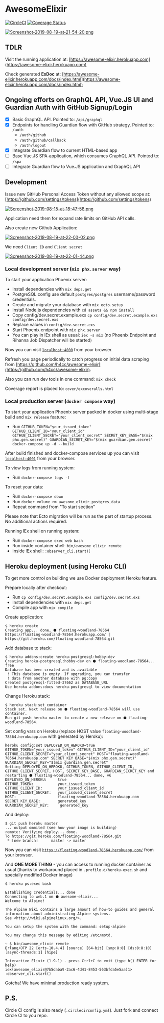 # AwesomeElixir

[![CircleCI](https://circleci.com/gh/unitymind/awesome-elixir-app.svg?style=svg)](https://circleci.com/gh/unitymind/awesome-elixir-app) [![Coverage Status](https://coveralls.io/repos/github/unitymind/awesome-elixir-app/badge.svg?branch=master)](https://coveralls.io/github/unitymind/awesome-elixir-app?branch=master)

[![Screenshot-2019-08-19-at-21-54-20.png](https://i.postimg.cc/hj5gMvCK/Screenshot-2019-08-19-at-21-54-20.png)](https://postimg.cc/Q91Rd8Gz)

## TDLR

Visit the running application at: [https://awesome-elixir.herokuapp.com](https://awesome-elixir.herokuapp.com)

Check generated **ExDoc** at: [https://awesome-elixir.herokuapp.com/docs/index.html](https://awesome-elixir.herokuapp.com/docs/index.html)

## Ongoing efforts on GraphQL API, Vue.JS UI and Guardian Auth with GitHub Signup/Login
- [x] Basic GraphQL API. Pointed to: `/api/graphql`
- [x] Endpoints for handling Guardian flow with GitHub strategy. Pointed to: `/auth`
  - `/auth/github`
  - `/auth/github/callback`
  - `/auth/logout` 
- [x] Integrate Guardian flow to current HTML-based app
- [ ] Base Vue.JS SPA-application, which consumes GraphQL API. Pointed to: `/spa`
- [ ] Integrate Guardian flow to Vue.JS application and GraphQL API

## Development

Issue new GitHub Personal Access Token without any allowed scope at: [https://github.com/settings/tokens](https://github.com/settings/tokens)

[![Screenshot-2019-08-15-at-18-47-58.png](https://i.postimg.cc/R0BvhNNb/Screenshot-2019-08-15-at-18-47-58.png)](https://postimg.cc/MndCrZ0y)

Application need them for expand rate limits on GitHub API calls.

Also create new Github Application:

[![Screenshot-2019-08-19-at-22-00-02.png](https://i.postimg.cc/Qx48d6gF/Screenshot-2019-08-19-at-22-00-02.png)](https://postimg.cc/56zdPSRJ)

We need `Client ID` and `Client secret`

[![Screenshot-2019-08-19-at-22-01-44.png](https://i.postimg.cc/DzzYyggw/Screenshot-2019-08-19-at-22-01-44.png)](https://postimg.cc/ZW1Lw62G)

### Local development server (`mix phx.server` way)

To start your application Phoenix server:

  * Install dependencies with `mix deps.get`
  * PostgreSQL config use default `postgres/postgres` username/password credentials.
  * Create and migrate your database with `mix ecto.setup`
  * Install Node.js dependencies with `cd assets && npm install`
  * Copy config/dev.secret.example.exs `cp config/dev.secret.example.exs config/dev.secret.exs`
  * Replace values in `config/dev.secret.exs`
  * Start Phoenix endpoint with `mix phx.server`
  * You can play in IEx shell as usual: `iex -s mix` (no Phoenix Endpoint and Rihanna Job Dispatcher will be started)

Now you can visit [`localhost:4000`](http://localhost:4000) from your browser.

Refresh you page periodically to catch progress on initial data scraping from [https://github.com/h4cc/awesome-elixir](https://github.com/h4cc/awesome-elixir).

Also you can run dev tools in one command: `mix check`

Coverage report is placed to: `cover/excoveralls.html`

### Local production server (`docker compose` way)

To start your application Phoenix server packed in docker using multi-stage build and `mix release` feature:

  * Run `GITHUB_TOKEN="your_issued_token" GITHUB_CLIENT_ID="your_client_id" GITHUB_CLIENT_SECRET="your_client_secret" SECRET_KEY_BASE="$(mix phx.gen.secret)" GUARDIAN_SECRET_KEY="$(mix guardian.gen.secret" docker-compose up -d --build`
  
After build finished and docker-compose services up you can visit [`localhost:4001`](http://localhost:4001) from your browser.
  
To view logs from running system:
  
  * Run `docker-compose logs -f`
  
To reset your data:
  
  * Run `docker-compose down`
  * Run `docker volume rm awesome_elixir_postgres_data`
  * Repeat command from "To start section"

Please note that Ecto migration will be run as the part of startup process. No additional actions required.

Running IEx shell on running system:

  * Run `docker-compose exec web bash`
  * Run inside container shell: `bin/awesome_elixir remote`
  * Inside IEx shell: `:observer_cli.start()`

## Heroku deployment (using Heroku CLI)

To get more control on building we use Docker deployment Heroku feature.

Prepare locally after checkout:

  * Run `cp config/dev.secret.example.exs config/dev.secret.exs`
  * Install dependencies with `mix deps.get`
  * Compile app with `mix compile`

Create application:

```
$ heroku create
Creating app... done, ⬢ floating-woodland-78564
https://floating-woodland-78564.herokuapp.com/ | https://git.heroku.com/floating-woodland-78564.git
```

Add database to stack:

```
$ heroku addons:create heroku-postgresql:hobby-dev
Creating heroku-postgresql:hobby-dev on ⬢ floating-woodland-78564... free
Database has been created and is available
 ! This database is empty. If upgrading, you can transfer
 ! data from another database with pg:copy
Created postgresql-fitted-37662 as DATABASE_URL
Use heroku addons:docs heroku-postgresql to view documentation
```

Change Heroku stack:

```
$ heroku stack:set container
Stack set. Next release on ⬢ floating-woodland-78564 will use container.
Run git push heroku master to create a new release on ⬢ floating-woodland-78564.
```

Set config vars on Heroku (replace HOST value `floating-woodland-78564.herokuapp.com` with generated by Heroku):

```
heroku config:set DEPLOYED_ON_HEROKU=true GITHUB_TOKEN="your_issued_token" GITHUB_CLIENT_ID="your_client_id" GITHUB_CLIENT_SECRET="your_client_secret" HOST="floating-woodland-78564.herokuapp.com" SECRET_KEY_BASE="$(mix phx.gen.secret)" GUARDIAN_SECRET_KEY="$(mix guardian.gen.secret"
Setting DEPLOYED_ON_HEROKU, GITHUB_TOKEN, GITHUB_CLIENT_ID, GITHUB_CLIENT_SECRET, HOST, SECRET_KEY_BASE, GUARDIAN_SECRET_KEY and restarting ⬢ floating-woodland-78564... done, v6
DEPLOYED_ON_HEROKU:     true
GITHUB_TOKEN:           your_issued_token
GITHUB_CLIENT_ID:       your_issued_client_id
GITHUB_CLIENT_SECRET:   your_issued_client_secret
HOST:                   floating-woodland-78564.herokuapp.com
SECRET_KEY_BASE:        generated_key
GUARDIAN_SECRET_KEY:     generated_key
```

And deploy:

```
$ git push heroku master
... output ommited (see how your image is building)
remote: Verifying deploy... done.
To https://git.heroku.com/floating-woodland-78564.git
 * [new branch]      master -> master
```

Now you can visit [`https://floating-woodland-78564.herokuapp.com/`](https://floating-woodland-78564.herokuapp.com/) from your browser.

And **ONE MORE THING** - you can access to running docker container as usual (thanks to workaround placed in `.profile.d/heroku-exec.sh` and specially modified Docker image)

```
$ heroku ps:exec bash

Establishing credentials... done
Connecting to web.1 on ⬢ awesome-elixir...
Welcome to Alpine!

The Alpine Wiki contains a large amount of how-to guides and general
information about administrating Alpine systems.
See <http://wiki.alpinelinux.org/>.

You can setup the system with the command: setup-alpine

You may change this message by editing /etc/motd.

~ $ bin/awesome_elixir remote
Erlang/OTP 22 [erts-10.4.4] [source] [64-bit] [smp:8:8] [ds:8:8:10] [async-threads:1] [hipe]

Interactive Elixir (1.9.1) - press Ctrl+C to exit (type h() ENTER for help)
iex(awesome_elixir@7b5daba9-2ac6-4d41-8453-563bfda5e5aa)1> :observer_cli.start()
```

Gotcha! We have minimal production ready system.

## P.S.

Circle CI config is also ready (`.circleci/config.yml`). Just fork and connect Circle CI to you repo.